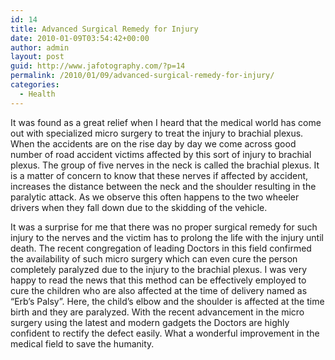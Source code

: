 ```yaml
---
id: 14
title: Advanced Surgical Remedy for Injury
date: 2010-01-09T03:54:42+00:00
author: admin
layout: post
guid: http://www.jafotography.com/?p=14
permalink: /2010/01/09/advanced-surgical-remedy-for-injury/
categories:
  - Health
---
```

It was found as a great relief when I heard that the medical world has come out with specialized micro surgery to treat the injury to brachial plexus. When the accidents are on the rise day by day we come across good number of road accident victims affected by this sort of injury to brachial plexus. The group of five nerves in the neck is called the brachial plexus. It is a matter of concern to know that these nerves if affected by accident, increases the distance between the neck and the shoulder resulting in the paralytic attack. As we observe this often happens to the two wheeler drivers when they fall down due to the skidding of the vehicle.

It was a surprise for me that there was no proper surgical remedy for such injury to the nerves and the victim has to prolong the life with the injury until death. The recent congregation of leading Doctors in this field confirmed the availability of such micro surgery which can even cure the person completely paralyzed due to the injury to the brachial plexus. I was very happy to read the news that this method can be effectively employed to cure the children who are also affected at the time of delivery named as &#8220;Erb&#8217;s Palsy&#8221;. Here, the child&#8217;s elbow and the shoulder is affected at the time birth and they are paralyzed. With the recent advancement in the micro surgery using the latest and modern gadgets the Doctors are highly confident to rectify the defect easily. What a wonderful improvement in the medical field to save the humanity.